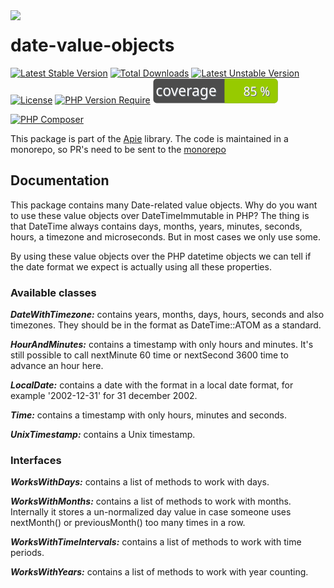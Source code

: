 <img src="/docs/apie-logo.svg" width="100px" align="left" />
<h1>date-value-objects</h1>






 [![Latest Stable Version](http://poser.pugx.org/apie/date-value-objects/v)](https://packagist.org/packages/apie/date-value-objects) [![Total Downloads](http://poser.pugx.org/apie/date-value-objects/downloads)](https://packagist.org/packages/apie/date-value-objects) [![Latest Unstable Version](http://poser.pugx.org/apie/date-value-objects/v/unstable)](https://packagist.org/packages/apie/date-value-objects) [![License](http://poser.pugx.org/apie/date-value-objects/license)](https://packagist.org/packages/apie/date-value-objects) [![PHP Version Require](http://poser.pugx.org/apie/date-value-objects/require/php)](https://packagist.org/packages/apie/date-value-objects) ![Code coverage](https://raw.githubusercontent.com/apie-lib/date-value-objects/main/coverage_badge.svg) 

[![PHP Composer](https://github.com/apie-lib/date-value-objects/actions/workflows/php.yml/badge.svg?event=push)](https://github.com/apie-lib/date-value-objects/actions/workflows/php.yml)

This package is part of the [Apie](https://github.com/apie-lib) library.
The code is maintained in a monorepo, so PR's need to be sent to the [monorepo](https://github.com/apie-lib/apie-lib-monorepo/pulls)

## Documentation
This package contains many Date-related value objects. Why do you want to use these value objects
over DateTimeImmutable in PHP? The thing is that DateTime always contains days, months, years, minutes, seconds, hours, a timezone and microseconds. But in most cases we only use some.

By using these value objects over the PHP datetime objects we can tell if the date format we expect is actually using all these properties.

### Available classes

***DateWithTimezone:*** contains years, months, days, hours, seconds and also timezones. They should be in the format as DateTime::ATOM as a standard.

***HourAndMinutes:*** contains a timestamp with only hours and minutes. It's still possible to call nextMinute 60 time or nextSecond 3600 time to advance an hour here.

***LocalDate:*** contains a date with the format in a local date format, for example '2002-12-31' for 31 december 2002.

***Time:*** contains a timestamp with only hours, minutes and seconds.

***UnixTimestamp:*** contains a Unix timestamp.

### Interfaces
***WorksWithDays:***
contains a list of methods to work with days.

***WorksWithMonths:***
contains a list of methods to work with months. Internally it stores a un-normalized day value in
case someone uses nextMonth() or previousMonth() too many times in a row.

***WorksWithTimeIntervals:***
contains a list of methods to work with time periods. 

***WorksWithYears:***
contains a list of methods to work with year counting.
